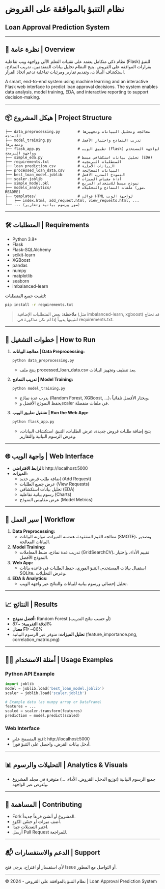# نظام التنبؤ بالموافقة على القروض
## Loan Approval Prediction System

---

## 🌟 نظرة عامة | Overview
نظام ذكي متكامل يعتمد على تقنيات التعلم الآلي وواجهة ويب تفاعلية (Flask) للتنبؤ بقرارات الموافقة على القروض. يتيح النظام تحليل بيانات المتقدمين، تدريب النماذج، استكشاف البيانات، وتقديم تقارير ومرئيات تفاعلية تدعم اتخاذ القرار.

A smart, end-to-end system using machine learning and an interactive Flask web interface to predict loan approval decisions. The system enables data analysis, model training, EDA, and interactive reporting to support decision-making.

---

## 📦 هيكل المشروع | Project Structure
```
├── data_preprocessing.py        # معالجة وتحليل البيانات وتجهيزها للنمذجة
├── model_training.py            # تدريب النماذج واختيار الأفضل وتصديرها
├── flask_app.py                 # تطبيق الويب (Flask) لواجهة المستخدم وواجهة البرمجة
├── simple_eda.py                # تحليل بيانات استكشافي مبسط (EDA)
├── requirements.txt             # المتطلبات البرمجية
├── loan_prediction.csv          # البيانات الأصلية
├── processed_loan_data.csv      # البيانات المعالجة
├── best_loan_model.joblib       # النموذج المدرب الأفضل
├── scaler.joblib                # أداة مقياس الميزات
├── simple_model.pkl             # نموذج مبسط للاستخدام السريع
├── models_analytics/            # ملفات النماذج والتحليلات (صور، README)
├── templates/                   # قوالب HTML لواجهة الويب
│   ├── index.html, add_request.html, view_requests.html, ...
└── ... (صور ورسوم بيانية وتقارير)
```

---

## 🛠️ المتطلبات | Requirements
- Python 3.8+
- Flask
- Flask-SQLAlchemy
- scikit-learn
- XGBoost
- pandas
- numpy
- matplotlib
- seaborn
- imbalanced-learn

لتثبيت جميع المتطلبات:
```bash
pip install -r requirements.txt
```

> **ملاحظة:** بعض المتطلبات الإضافية (مثل imbalanced-learn, xgboost) قد تحتاج لتثبيتها يدوياً إذا لم تكن مذكورة في requirements.txt.

---

## 🚀 خطوات التشغيل | How to Run
1. **معالجة البيانات | Data Preprocessing:**
   ```bash
   python data_preprocessing.py
   ```
   - ينتج ملف processed_loan_data.csv بعد تنظيف وتجهيز البيانات.

2. **تدريب النماذج | Model Training:**
   ```bash
   python model_training.py
   ```
   - يدرب عدة نماذج (Random Forest, XGBoost, ...)، ويختار الأفضل تلقائياً.
   - يحفظ النموذج الأفضل وscaler في ملفات منفصلة.

3. **تشغيل تطبيق الويب | Run the Web App:**
   ```bash
   python flask_app.py
   ```
   - يتيح إضافة طلبات قروض جديدة، عرض الطلبات، التنبؤ، استكشاف البيانات، وعرض الرسوم البيانية والتقارير.

---

## 🌐 واجهة الويب | Web Interface
- **الرابط الافتراضي:** http://localhost:5000
- **الميزات:**
  - إضافة طلب قرض جديد (Add Request)
  - عرض جميع الطلبات (View Requests)
  - تحليل بيانات استكشافي (EDA)
  - رسوم بيانية تفاعلية (Charts)
  - عرض مقاييس النموذج (Model Metrics)

---

## 🔄 سير العمل | Workflow
1. **Data Preprocessing:**
   - معالجة القيم المفقودة، هندسة الميزات، موازنة البيانات (SMOTE)، وتصدير البيانات المعالجة.
2. **Model Training:**
   - تدريب عدة نماذج، ضبط المعاملات (GridSearchCV)، تقييم الأداء، واختيار النموذج الأفضل.
3. **Web App:**
   - استقبال بيانات المستخدم، التنبؤ الفوري، حفظ الطلبات في قاعدة بيانات SQLite، وعرض التحليلات.
4. **EDA & Analytics:**
   - تحليل إحصائي ورسوم بيانية للبيانات والنتائج عبر واجهة الويب.

---

## 📈 النتائج | Results
- **أفضل نموذج:** Random Forest (أو حسب نتائج التدريب)
- **الدقة التقريبية:** ~87%
- **معدل F1:** ~86%
- **تحليل الميزات:** متوفر عبر الرسوم البيانية (feature_importance.png, correlation_matrix.png)

---

## 🧑‍💻 أمثلة الاستخدام | Usage Examples
### Python API Example
```python
import joblib
model = joblib.load('best_loan_model.joblib')
scaler = joblib.load('scaler.joblib')

# Example data (as numpy array or DataFrame)
features = ...
scaled = scaler.transform(features)
prediction = model.predict(scaled)
```

### Web Interface
- افتح المتصفح على: http://localhost:5000
- أدخل بيانات القرض، واحصل على التنبؤ فوراً.

---

## 📊 التحليلات والرسوم | Analytics & Visuals
- جميع الرسوم البيانية (توزيع الدخل، القروض، الأداء، ...)
  متوفرة في مجلد المشروع وتُعرض عبر الواجهة.

---

## 🤝 المساهمة | Contributing
- Fork المشروع أو أنشئ فرعاً جديداً.
- أضف ميزات أو حسّن الكود.
- اختبر التعديلات جيداً.
- أرسل Pull Request للمراجعة.

---

## 📬 الدعم والاستفسارات | Support
لأي استفسار أو اقتراح، يرجى فتح Issue أو التواصل مع المطور.

---

© 2024 - نظام التنبؤ بالموافقة على القروض | Loan Approval Prediction System

